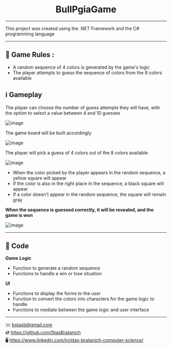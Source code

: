 <h1 align="center">BullPgiaGame</h1>

***

This project was created using the .NET Framework and the C# programming language

***

## 🌟 Game Rules :

- A random sequence of 4 colors is generated by the game's logic
- The player attempts to guess the sequence of colors from the 8 colors available

## ℹ️ Gameplay

The player can choose the number of guess attempts they will have, with the option to select a value between 4 and 10 guesses

![image](https://github.com/StasBratanich/BullPgiaGame/assets/83605505/d9042a4d-97a8-4fe2-a971-de0972b084f6)

The game board will be built accordingly

![image](https://github.com/StasBratanich/BullPgiaGame/assets/83605505/cb20316c-f06f-4a12-80ba-9e52119f5d11)

The player will pick a guess of 4 colors out of the 8 colors available

![image](https://github.com/StasBratanich/BullPgiaGame/assets/83605505/97aa794c-f563-4bed-8e1f-4ed09ceb4afa)

- When the color picked by the player appears in the random sequence, a yellow square will appear
- If the color is also in the right place in the sequence, a black square will appear
- If a color doesn't appear in the random sequence, the square will remain gray

**When the sequence is guessed correctly, it will be revealed, and the game is won**

![image](https://github.com/StasBratanich/BullPgiaGame/assets/83605505/49cc451d-970d-4b88-84f7-44c496857716)

***

## 📑 Code

***Game Logic***
- Function to generate a random sequence
- Functions to handle a win or lose situation

***UI***
- Functions to display the forms to the user
- Function to convert the colors into characters for the game logic to handle
- Functions to mediate between the game logic and user interface

***

✉️ [bstasb@gmail.com](url)  
💿 https://github.com/StasBratanich  
🖥️ https://www.linkedin.com/in/stas-bratanich-computer-science/  
